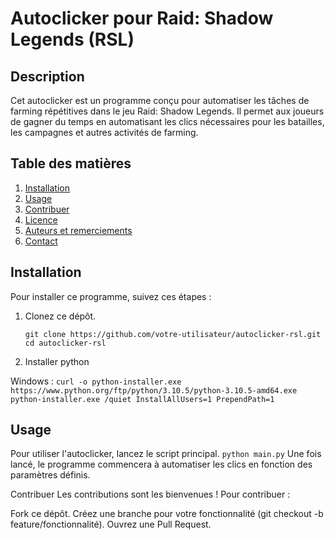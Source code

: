 # Autoclicker pour Raid: Shadow Legends (RSL)

## Description
Cet autoclicker est un programme conçu pour automatiser les tâches de farming répétitives dans le jeu Raid: Shadow Legends. 
Il permet aux joueurs de gagner du temps en automatisant les clics nécessaires pour les batailles, les campagnes 
et autres activités de farming.

## Table des matières
1. [Installation](#installation)
2. [Usage](#usage)
5. [Contribuer](#contribuer)
7. [Licence](#licence)
8. [Auteurs et remerciements](#auteurs-et-remerciements)
9. [Contact](#contact)

## Installation
Pour installer ce programme, suivez ces étapes :

1. Clonez ce dépôt.
    
    ``git clone https://github.com/votre-utilisateur/autoclicker-rsl.git
    cd autoclicker-rsl``

2. Installer python

  Windows : 
  ``curl -o python-installer.exe https://www.python.org/ftp/python/3.10.5/python-3.10.5-amd64.exe
python-installer.exe /quiet InstallAllUsers=1 PrependPath=1
``

## Usage
Pour utiliser l'autoclicker, lancez le script principal.
``python main.py``
Une fois lancé, le programme commencera à automatiser les clics en fonction des paramètres définis.

Contribuer
Les contributions sont les bienvenues ! Pour contribuer :

Fork ce dépôt.
Créez une branche pour votre fonctionnalité (git checkout -b feature/fonctionnalité).
Ouvrez une Pull Request.
